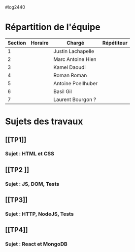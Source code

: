 #log2440 

# Répartition de l'équipe

| Section | Horaire | Chargé             | Répétiteur |
| ------- | ------- | ------------------ | ---------- |
| 1       |         | Justin Lachapelle  |            |
| 2       |         | Marc Antoine Hien  |            |
| 3       |         | Kamel Daoudi       |            |
| 4       |         | Roman Roman        |            |
| 5       |         | Antoine Poellhuber |            |
| 6       |         | Basil Gil          |            |
| 7       |         | Laurent Bourgon ?  |            |
# Sujets des travaux

## [[TP1]]
### Sujet  : HTML et CSS


## [[TP2 ]]
### Sujet : JS, DOM, Tests


## [[TP3]]

### Sujet : HTTP, NodeJS, Tests


## [[TP4]]

### Sujet : React et MongoDB


